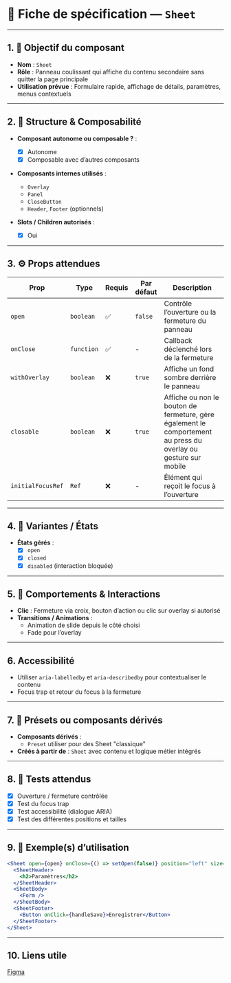 # 📄 Fiche de spécification — `Sheet`

---

## 1. 🔎 Objectif du composant

- **Nom** : `Sheet`
- **Rôle** : Panneau coulissant qui affiche du contenu secondaire sans quitter la page principale
- **Utilisation prévue** : Formulaire rapide, affichage de détails, paramètres, menus contextuels

---

## 2. 🧱 Structure & Composabilité

- **Composant autonome ou composable ?** :
    - [x] Autonome
    - [x] Composable avec d’autres composants

- **Composants internes utilisés** :
    - `Overlay`
    - `Panel`
    - `CloseButton`
    - `Header`, `Footer` (optionnels)

- **Slots / Children autorisés** :
    - [x] Oui

---

## 3. ⚙️ Props attendues

| Prop          | Type        | Requis | Par défaut | Description                                       |
|---------------|-------------|--------|------------|---------------------------------------------------|
| `open`        | `boolean`   | ✅     | `false`    | Contrôle l’ouverture ou la fermeture du panneau   |
| `onClose`     | `function`  | ✅     | -          | Callback déclenché lors de la fermeture           |
| `withOverlay` | `boolean`   | ❌     | `true`     | Affiche un fond sombre derrière le panneau        |
| `closable`        | `boolean`  | ❌     | `true`    | Affiche ou non le bouton de fermeture, gère également le comportement au press du overlay ou gesture sur mobile |
| `initialFocusRef` | `Ref`      | ❌     | -         | Élément qui reçoit le focus à l’ouverture                                                                       |

---

## 4. 🎨 Variantes / États

- **États gérés** :
    - [x] `open`
    - [x] `closed`
    - [x] `disabled` (interaction bloquée)

---

## 5. 🧪 Comportements & Interactions

- **Clic** : Fermeture via croix, bouton d’action ou clic sur overlay si autorisé
- **Transitions / Animations** :
    - Animation de slide depuis le côté choisi
    - Fade pour l’overlay

---

## 6. Accessibilité

- Utiliser `aria-labelledby` et `aria-describedby` pour contextualiser le contenu
- Focus trap et retour du focus à la fermeture

---

## 7. 🧩 Présets ou composants dérivés

- **Composants dérivés** :
    - `Preset` utiliser pour des Sheet "classique"
- **Créés à partir de** : `Sheet` avec contenu et logique métier intégrés

---

## 8. 🧪 Tests attendus

- [x] Ouverture / fermeture contrôlée
- [x] Test du focus trap
- [x] Test accessibilité (dialogue ARIA)
- [x] Test des différentes positions et tailles

---

## 9. 📐 Exemple(s) d’utilisation

```jsx
<Sheet open={open} onClose={() => setOpen(false)} position="left" size="lg">
  <SheetHeader>
    <h2>Paramètres</h2>
  </SheetHeader>
  <SheetBody>
    <Form />
  </SheetBody>
  <SheetFooter>
    <Button onClick={handleSave}>Enregistrer</Button>
  </SheetFooter>
</Sheet>
```
---

## 10. Liens utile
[Figma](https://www.figma.com/design/C63d1IdiWFQCoal3EvqIrG/Paymium-App-V.2?node-id=63-33364&m=dev)
